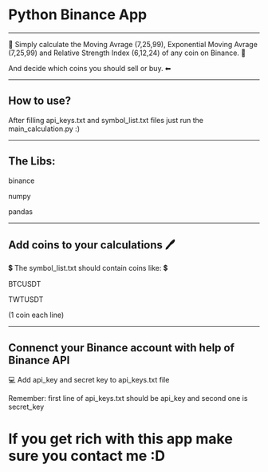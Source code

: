 # Python Binance App
---------------------------------------------
💸 Simply calculate the Moving Avrage (7,25,99), Exponential Moving Avrage (7,25,99) and Relative Strength Index (6,12,24) of any coin on Binance. 💸

And decide which coins you should sell or buy. ⬅

-------------------------------------
## How to use?
After filling api_keys.txt and symbol_list.txt files just run the main_calculation.py :)

---------------------------------------
## The Libs:

binance

numpy

pandas

-------------------------------------------

## Add coins to your calculations 🖊

💲 The symbol_list.txt should contain coins like: 💲


BTCUSDT

TWTUSDT


(1 coin each line)

-------------------------------------------

## Connenct your Binance account with help of Binance API

💻 Add api_key and secret key to api_keys.txt file 

Remember: first line of api_keys.txt should be api_key and second one is secret_key

# If you get rich with this app make sure you contact me :D



